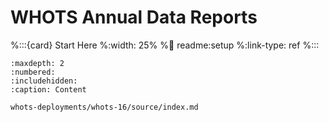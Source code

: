 # WHOTS Annual Data Reports 

%:::{card} Start Here
%:width: 25% 
%:link: readme:setup
%:link-type: ref
%:::


```{toctree} 
:maxdepth: 2
:numbered:
:includehidden:
:caption: Content

whots-deployments/whots-16/source/index.md

```